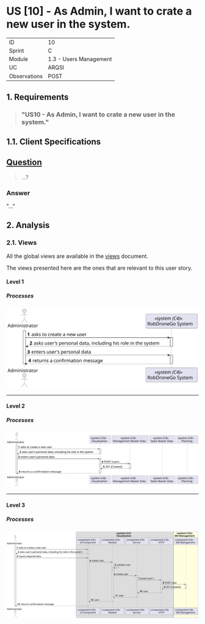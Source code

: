 # US [10] - As Admin, I want to crate a new user in the system.

|              |                        |
| ------------ | ---------------------- |
| ID           | 10                     |
| Sprint       | C                      |
| Module       | 1.3 - Users Management |
| UC           | ARQSI                  |
| Observations | POST                   |

## 1. Requirements

> ### "US10 - As Admin, I want to crate a new user in the system."

## 1.1. Client Specifications

## [Question](https://moodle.isep.ipp.pt/mod/forum/discuss.php?d=)

> ...?

### Answer

"..."

## 2. Analysis

### 2.1. Views

All the global views are available in the [views](../../views/readme.md) document.

The views presented here are the ones that are relevant to this user story.

#### Level 1

##### Processes

![Level 1 Processes View](views/level-1/assets/process-view.svg)

---

#### Level 2

##### Processes

![Level 2 Processes View](views/level-2/assets/process-view.svg)

---

#### Level 3

##### Processes

![Level 3 Processes View](views/level-3/assets/process-view.svg)
